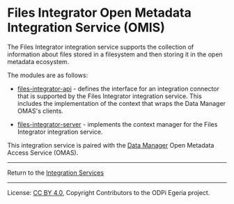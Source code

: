 <!-- SPDX-License-Identifier: CC-BY-4.0 -->
<!-- Copyright Contributors to the ODPi Egeria project 2020. -->

# Files Integrator Open Metadata Integration Service (OMIS)

The Files Integrator integration service supports the collection of information about files
stored in a filesystem and then storing it in the open metadata ecosystem.

The modules are as follows:

* [files-integrator-api](files-integrator-api) - defines the interface for an integration
connector that is supported by the Files Integrator integration service.  This includes the implementation
of the context that wraps the Data Manager OMAS's clients.

* [files-integrator-server](files-integrator-server) - implements the context manager for
the Files Integrator integration service.

This integration service is paired with the [Data Manager](../../access-services/data-manager)
Open Metadata Access Service (OMAS).

----
Return to the [Integration Services](..)

----
License: [CC BY 4.0](https://creativecommons.org/licenses/by/4.0/),
Copyright Contributors to the ODPi Egeria project.